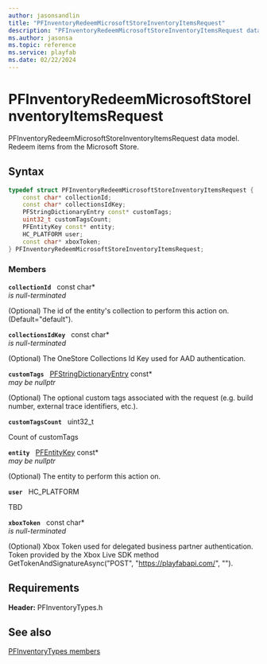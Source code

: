 ```yaml
---
author: jasonsandlin
title: "PFInventoryRedeemMicrosoftStoreInventoryItemsRequest"
description: "PFInventoryRedeemMicrosoftStoreInventoryItemsRequest data model. Redeem items from the Microsoft Store."
ms.author: jasonsa
ms.topic: reference
ms.service: playfab
ms.date: 02/22/2024
---
```


# PFInventoryRedeemMicrosoftStoreInventoryItemsRequest  

PFInventoryRedeemMicrosoftStoreInventoryItemsRequest data model. Redeem items from the Microsoft Store.  

## Syntax  
  
```cpp
typedef struct PFInventoryRedeemMicrosoftStoreInventoryItemsRequest {  
    const char* collectionId;  
    const char* collectionsIdKey;  
    PFStringDictionaryEntry const* customTags;  
    uint32_t customTagsCount;  
    PFEntityKey const* entity;  
    HC_PLATFORM user;  
    const char* xboxToken;  
} PFInventoryRedeemMicrosoftStoreInventoryItemsRequest;  
```
  
### Members  
  
**`collectionId`** &nbsp; const char*  
*is null-terminated*  
  
(Optional) The id of the entity's collection to perform this action on. (Default="default").
  
**`collectionsIdKey`** &nbsp; const char*  
*is null-terminated*  
  
(Optional) The OneStore Collections Id Key used for AAD authentication.
  
**`customTags`** &nbsp; [PFStringDictionaryEntry](../../pftypes/structs/pfstringdictionaryentry.md) const*  
*may be nullptr*  
  
(Optional) The optional custom tags associated with the request (e.g. build number, external trace identifiers, etc.).
  
**`customTagsCount`** &nbsp; uint32_t  
  
Count of customTags
  
**`entity`** &nbsp; [PFEntityKey](../../pftypes/structs/pfentitykey-c.md) const*  
*may be nullptr*  
  
(Optional) The entity to perform this action on.
  
**`user`** &nbsp; HC_PLATFORM  
  
TBD  
  
**`xboxToken`** &nbsp; const char*  
*is null-terminated*  
  
(Optional) Xbox Token used for delegated business partner authentication. Token provided by the Xbox Live SDK method GetTokenAndSignatureAsync("POST", "https://playfabapi.com/", "").
  
  
## Requirements  
  
**Header:** PFInventoryTypes.h
  
## See also  
[PFInventoryTypes members](../pfinventorytypes_members.md)  

  
  
